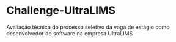 # Challenge-UltraLIMS
Avaliação técnica do processo seletivo da vaga de estágio como desenvolvedor de software na empresa UltraLIMS
